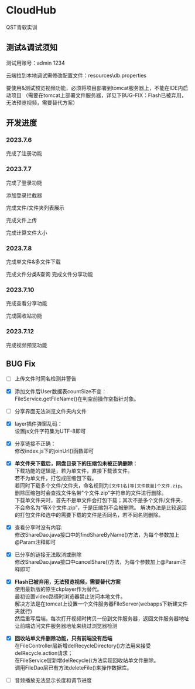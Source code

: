 # CloudHub

QST青软实训

## 测试&调试须知

测试用账号：admin 1234

云端拉到本地调试需修改配置文件：resources\db.properties

要使用&测试预览视频功能，必须将项目部署到tomcat服务器上，不能在IDE内启动项目
（需要在tomcat上部署文件服务器，详见下BUG-FIX：Flash已被弃用，无法预览视频，需要替代方案）

## 开发进度

### 2023.7.6

完成了注册功能

### 2023.7.7

完成了登录功能

添加登录拦截器

完成文件/文件夹列表展示

完成文件上传

完成计算文件大小

### 2023.7.8

完成单文件&多文件下载

完成文件分类&查询
完成文件分享功能

### 2023.7.10

完成查看分享功能

完成回收站功能

### 2023.7.12

完成视频预览功能

<!-- 

### 2023.7.11

修bug

### 2023.7.12

修bug

### 2023.7.13

Jinvic啊Jinvic！你怎么能如此堕落！先前定下的学习计划你都忘了吗？

子曰：“吾日三省吾身。”......不能再这样下去了！

### 2023.7.14

修bug

-->

## BUG Fix

- [ ] 上传文件时同名检测并警告


- [X] 添加文件后User数据表countSize不变： <br>
  FileService.getFileName()在判空前操作空指针对象。


- [ ] 分享界面无法浏览文件夹内文件


- [X] layer插件弹窗乱码： <br>
  设置js文件字符集为UTF-8即可


- [X] 分享链接不正确：<br>
  修改index.js下的joinUrl()函数即可


- [X] **单文件夹下载后，网盘目录下的压缩包未被正确删除**：<br>
  下载功能的逻辑是，若为单文件，直接下载该文件。<br>
  若不为单文件，打包成压缩包下载。<br>
  若同时下载多个文件/文件夹，命名规则为`[文件1名]等[文件数量]个文件.zip`。<br>
  删除压缩包时会查找文件名带"个文件.zip"字符串的文件进行删除。<br>
  下载单文件夹时，首先不是单文件会打包下载；其次不是多个文件/文件夹，不会命名为“等X个文件.zip”，于是压缩包不会被删除。
  解决办法是比较返回的打包文件和选中的需要下载的文件是否同名，若不同名则删除。


- [X] 查看分享时没有内容:<br>
  修改ShareDao.java接口中的findShareByName()方法，为每个参数加上@Param注释即可


- [X] 已分享的链接无法取消或删除<br>
  修改ShareDao.java接口中cancelShare()方法，为每个参数加上@Param注释即可


- [X] **Flash已被弃用，无法预览视频，需要替代方案**<br>
  使用最新版的原生ckplayer作为替代。<br>
  最初设置video路径时浏览器禁止访问本地文件。<br>
  解决方法是在tomcat上设置一个文件服务器FIleServer(webapps下新建文件夹就行)<br>
  然后重写后端，每次打开视频时拷贝一份到文件服务器，返回文件服务器地址<br>
  让前端访问文件服务器地址来绕过浏览器检测


- [X] **回收站单文件删除功能，只有前端没有后端**<br>
  在FileController层新增delRecycleDirectory()方法用来接受delRecycle.action请求；<br>
  在FileService层新增delRecycle()方法实现回收站单文件删除。<br>
  调用FileDao层已有方法deleteFile()来操作数据库。


- [ ] 音频播放无法显示长度和调节进度